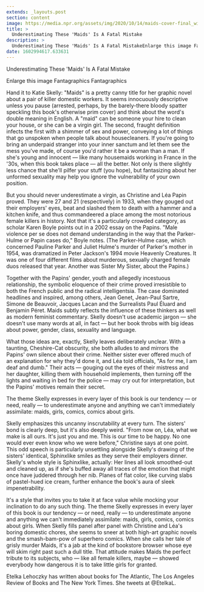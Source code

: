 ```yaml
--- 
extends: _layouts.post 
section: content 
image: https://media.npr.org/assets/img/2020/10/14/maids-cover-final_wide-41a68732b2822bc0830391ec99aaedaeb0ed7e0a.jpg?s=1400 
title: > 
  Underestimating These 'Maids' Is A Fatal Mistake 
description: > 
  Underestimating These 'Maids' Is A Fatal MistakeEnlarge this image Fantagraphics FantagraphicsHand it to Katie Skelly: "Maids" is a pretty canny title for her graphic novel about a pair of killer domestic workers.The theme Skelly expresses in every layer of this book is our tendency — or need, really — to underestimate anyone and anything we can't immediately assimilate: maids, girls, comics, comics about girls.The theme Skelly expresses in every layer of this book is our tendency — or need, really — to underestimate anyone and anything we can't immediately assimilate: maids, girls, comics, comics about girls.That attitude makes Maids the perfect tribute to its subjects, who — like all female killers, maybe — showed everybody how dangerous it is to take little girls for granted.Etelka Lehoczky has written about books for The Atlantic, The Los Angeles Review of Books and The New York Times. 
date: 1602994617.633631 
--- 
```

Underestimating These 'Maids' Is A Fatal Mistake

Enlarge this image Fantagraphics Fantagraphics

Hand it to Katie Skelly: "Maids" is a pretty canny title for her graphic novel about a pair of killer domestic workers. It seems innocuously descriptive unless you pause (arrested, perhaps, by the barely-there bloody spatter speckling this book's otherwise prim cover) and think about the word's double meaning in English. A "maid" can be someone your hire to clean your house, or she can be a virgin girl. The second, fraught definition infects the first with a shimmer of sex and power, conveying a lot of things that go unspoken when people talk about housecleaners. If you're going to bring an underpaid stranger into your inner sanctum and let them see the mess you've made, of course you'd rather it be a woman than a man. If she's young and innocent — like many housemaids working in France in the '30s, when this book takes place — all the better. Not only is there slightly less chance that she'll pilfer your stuff (you hope), but fantasizing about her unformed sexuality may help you ignore the vulnerability of your own position.

But you should never underestimate a virgin, as Christine and Léa Papin proved. They were 27 and 21 (respectively) in 1933, when they gouged out their employers' eyes, beat and slashed them to death with a hammer and a kitchen knife, and thus commandeered a place among the most notorious female killers in history. Not that it's a particularly crowded category, as scholar Karen Boyle points out in a 2002 essay on the Papins. "Male violence per se does not demand understanding in the way that the Parker-Hulme or Papin cases do," Boyle notes. (The Parker-Hulme case, which concerned Pauline Parker and Juliet Hulme's murder of Parker's mother in 1954, was dramatized in Peter Jackson's 1994 movie Heavenly Creatures. It was one of four different films about murderous, sexually charged female duos released that year. Another was Sister My Sister, about the Papins.)

Together with the Papins' gender, youth and allegedly incestuous relationship, the symbolic eloquence of their crime proved irresistible to both the French public and the radical intelligentsia. The case dominated headlines and inspired, among others, Jean Genet, Jean-Paul Sartre, Simone de Beauvoir, Jacques Lacan and the Surrealists Paul Éluard and Benjamin Péret. Maids subtly reflects the influence of these thinkers as well as modern feminist commentary. Skelly doesn't use academic jargon — she doesn't use many words at all, in fact — but her book throbs with big ideas about power, gender, class, sexuality and language.

What those ideas are, exactly, Skelly leaves deliberately unclear. With a taunting, Cheshire-Cat obscurity, she both alludes to and mirrors the Papins' own silence about their crime. Neither sister ever offered much of an explanation for why they'd done it, and Léa told officials, "As for me, I am deaf and dumb." Their acts — gouging out the eyes of their mistress and her daughter, killing them with household implements, then turning off the lights and waiting in bed for the police — may cry out for interpretation, but the Papins' motives remain their secret.

The theme Skelly expresses in every layer of this book is our tendency — or need, really — to underestimate anyone and anything we can't immediately assimilate: maids, girls, comics, comics about girls.

Skelly emphasizes this uncanny inscrutability at every turn. The sisters' bond is clearly deep, but it's also deeply weird. "From now on, Léa, what we make is all ours. It's just you and me. This is our time to be happy. No one would ever even know who we were before," Christine says at one point. This odd speech is particularly unsettling alongside Skelly's drawing of the sisters' identical, Sphinxlike smiles as they serve their employers dinner. Skelly's whole style is Sphinxlike, actually: Her lines all look smoothed-out and cleaned up, as if she's buffed away all traces of the emotion that might once have juddered through her nib. Planes of flat color, like curving slabs of pastel-hued ice cream, further enhance the book's aura of sleek impenetrability.

It's a style that invites you to take it at face value while mocking your inclination to do any such thing. The theme Skelly expresses in every layer of this book is our tendency — or need, really — to underestimate anyone and anything we can't immediately assimilate: maids, girls, comics, comics about girls. When Skelly fills panel after panel with Christine and Léa's boring domestic chores, she seems to sneer at both high-art graphic novels and the smash-bam-pow of superhero comics. When she calls her tale of grisly murder Maids, it's a jab at the kind of bookstore browser whose eye will skim right past such a dull title. That attitude makes Maids the perfect tribute to its subjects, who — like all female killers, maybe — showed everybody how dangerous it is to take little girls for granted.

Etelka Lehoczky has written about books for The Atlantic, The Los Angeles Review of Books and The New York Times. She tweets at @EtelkaL.